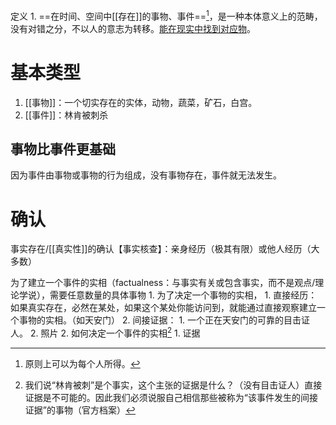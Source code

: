 定义
	1. ==在时间、空间中[[存在]]的事物、事件==[^2]，是一种本体意义上的范畴，没有对错之分，不以人的意志为转移。<u>能在现实中找到对应物</u>。
# 基本类型
1. [[事物]]：一个切实存在的实体，动物，蔬菜，矿石，白宫。
2. [[事件]]：林肯被刺杀

## 事物比事件更基础
因为事件由事物或事物的行为组成，没有事物存在，事件就无法发生。
# 确认
事实存在/[[真实性]]的确认【事实核查】：亲身经历（极其有限）或他人经历（大多数）

为了建立一个事件的实相（factualness：与事实有关或包含事实，而不是观点/理论学说），需要任意数量的具体事物
	1. 为了决定一个事物的实相，
		1. 直接经历：如果真实存在，必然在某处，如果这个某处你能访问到，就能通过直接观察建立一个事物的实相。（如天安门）
		2. 间接证据：
			1. 一个正在天安门的可靠的目击证人。
			2. 照片
	2. 如何决定一个事件的实相[^1]
		1. 证据

[^1]: 我们说“林肯被刺”是个事实，这个主张的证据是什么？（没有目击证人）直接证据是不可能的。因此我们必须说服自己相信那些被称为“该事件发生的间接证据”的事物（官方档案）
[^2]: 原则上可以为每个人所得。